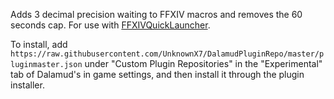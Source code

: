 Adds 3 decimal precision waiting to FFXIV macros and removes the 60 seconds cap.
For use with [FFXIVQuickLauncher](https://github.com/goatcorp/FFXIVQuickLauncher).


To install, add `https://raw.githubusercontent.com/UnknownX7/DalamudPluginRepo/master/pluginmaster.json` under "Custom Plugin Repositories" in the "Experimental" tab of Dalamud's in game settings, and then install it through the plugin installer.